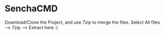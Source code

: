 # SenchaCMD
Download/Clone the Project, and use 7zip to merge the files.
Select All files --> 7zip --> Extract here :)
